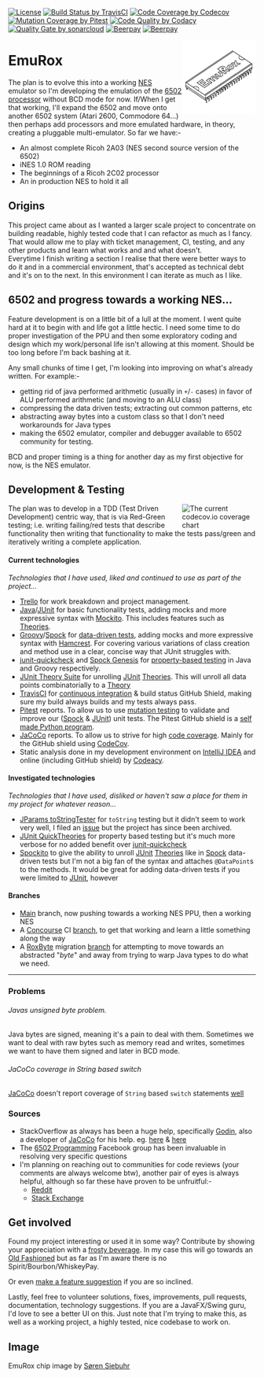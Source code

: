 [![License](https://img.shields.io/github/license/mashape/apistatus.svg?maxAge=2592000)](https://opensource.org/licenses/MIT) 
[![Build Status by TravisCI](https://travis-ci.org/rossdrew/emuRox.svg?branch=master)](https://travis-ci.org/rossdrew/emuRox)
[![Code Coverage by Codecov](https://codecov.io/gh/rossdrew/emuRox/branch/master/graph/badge.svg)](https://codecov.io/gh/rossdrew/emuRox)
[![Mutation Coverage by Pitest](http://rossdrew.pythonanywhere.com/shield&rnd=1)](http://rossdrew.pythonanywhere.com/report)
[![Code Quality by Codacy](https://api.codacy.com/project/badge/Grade/519fed1cf9c64216a0c9992eed25a36f)](https://www.codacy.com/app/rossdrew/emuRox?utm_source=github.com&amp;utm_medium=referral&amp;utm_content=rossdrew/emuRox&amp;utm_campaign=Badge_Grade)
[![Quality Gate by sonarcloud](https://sonarcloud.io/api/project_badges/measure?project=com.rox%3AEmuRox&metric=alert_status)](https://sonarcloud.io/api/project_badges/measure?project=com.rox%3AEmuRox&metric=alert_status)
[![Beerpay](https://beerpay.io/rossdrew/emuRox/badge.svg?style=beer-square)](https://beerpay.io/rossdrew/emuRox)
[![Beerpay](https://beerpay.io/rossdrew/emuRox/make-wish.svg?style=flat-square)](https://beerpay.io/rossdrew/emuRox?focus=wish)

<a href="http://sorensiebuhr.dk/">
 <img align="right" src="https://github.com/rossdrew/rossdrew.github.io/blob/master/src/img/EmuRox.png" data-canonical-src="https://github.com/rossdrew/rossdrew.github.io/blob/master/src/img/EmuRox.png" alt="EmuRox - Image by Søren Siebuhr" width="150" />
</a>

# EmuRox
The plan is to evolve this into a working [NES](https://en.wikipedia.org/wiki/Nintendo_Entertainment_System) emulator so I'm developing the emulation of the [6502 processor](https://en.wikipedia.org/wiki/MOS_Technology_6502) without BCD mode for now.  If/When I get that working, I'll expand the 6502 and move onto another 6502 system (Atari 2600, Commodore 64...) then perhaps add processors and more emulated hardware, in theory, creating a pluggable multi-emulator. So far we have:-

 - An almost complete Ricoh 2A03 (NES second source version of the 6502)
 - iNES 1.0 ROM reading
 - The beginnings of a Ricoh 2C02 processor
 - An in production NES to hold it all 


## Origins
This project came about as I wanted a larger scale project to concentrate on building readable, highly tested code that I can refactor as much as I fancy.  That would allow me to play with ticket management, CI, testing, and any other products and learn what works and and what doesn't.  
Everytime I finish writing a section I realise that there were better ways to do it and in a commercial environment, that's accepted as technical debt and it's on to the next.  In this environment I can iterate as much as I like.

## 6502 and progress towards a working NES...

Feature development is on a little bit of a lull at the moment.  I went quite hard at it to begin with and life got a little hectic.  I need some time to do proper investigation of the PPU and then some exploratory coding and design which my work/personal life isn't allowing at this moment. Should be too long before I'm back bashing at it.

Any small chunks of time I get, I'm looking into improving on what's already written.  For example:-
 
  - getting rid of java performed arithmetic (usually in `+`/`-` cases) in favor of ALU performed arithmetic (and moving to an ALU class)
  - compressing the data driven tests;  extracting out common patterns, etc
  - abstracting away bytes into a custom class so that I don't need workarounds for Java types
  - making the 6502 emulator, compiler and debugger available to 6502 community for testing.  
  
BCD and proper timing is a thing for another day as my first objective for now, is the NES emulator.

## Development & Testing

<a href="https://codecov.io/gh/rossdrew/emuRox">
 <img align="right" src="https://codecov.io/gh/rossdrew/emuRox/graphs/sunburst.svg" data-canonical-src="https://codecov.io/gh/rossdrew/emuRox/graphs/sunburst.svg" alt="The current codecov.io coverage chart" width="150" />
</a>

The plan was to develop in a TDD (Test Driven Development) centric way, that is via Red-Green testing; i.e. writing failing/red tests that describe functionality then writing that functionality to make the tests pass/green and iteratively writing a complete application.
 
#### Current technologies

 _Technologies that I have used, liked and continued to use as part of the project..._

 - [Trello](https://trello.com/b/ZWcFxEu3/emurox) for work breakdown and project management. 
 - [Java](https://www.java.com/)/[JUnit](http://junit.org/junit4/) for basic functionality tests, adding mocks and more expressive syntax with [Mockito](http://site.mockito.org/).  This includes features such as [Theories](http://junit.org/junit4/javadoc/4.12/org/junit/experimental/theories/Theories.html).  
 - [Groovy](http://www.groovy-lang.org/)/[Spock](http://spockframework.org/) for [data-driven tests](https://en.wikipedia.org/wiki/Data-driven_testing), adding mocks and more expressive syntax with [Hamcrest](http://hamcrest.org/).  For covering various variations of class creation and method use in a clear, concise way that JUnit struggles with.  
 - [junit-quickcheck](https://github.com/pholser/junit-quickcheck) and [Spock Genesis](https://github.com/Bijnagte/spock-genesis) for [property-based testing](http://blog.jessitron.com/2013/04/property-based-testing-what-is-it.html) in Java and Groovy respectively.
 - [JUnit Theory Suite](https://github.com/richard-melvin/junit-theory-suite) for unrolling [JUnit](http://junit.org/junit4/) [Theories](http://junit.org/junit4/javadoc/4.12/org/junit/experimental/theories/Theories.html).  This will unroll all data points combinatorially to a [Theory](http://junit.org/junit4/javadoc/4.12/org/junit/experimental/theories/Theories.html)
 - [TravisCI](https://travis-ci.org/) for [continuous integration](https://en.wikipedia.org/wiki/Continuous_integration) & build status GitHub Shield, making sure my build always builds and my tests always pass.
 - [Pitest](http://pitest.org/) reports. To allow us to use [mutation testing](https://en.wikipedia.org/wiki/Mutation_testing) to validate and improve our ([Spock](http://spockframework.org/) & [JUnit](http://junit.org/junit4/)) unit tests.  The Pitest GitHub shield is a [self made Python program](https://rossdrew.github.io//pitest-ci/).
 - [JaCoCo](http://www.eclemma.org/jacoco/) reports. To allow us to strive for high [code coverage](https://en.wikipedia.org/wiki/Code_coverage).  Mainly for the GitHub shield using [CodeCov](https://codecov.io). 
 - Static analysis done in my development environment on [IntelliJ IDEA](https://www.jetbrains.com/idea/) and online (including GitHub shield) by [Codeacy](https://www.codacy.com/). 

#### Investigated technologies 

 _Technologies that I have used, disliked or haven't saw a place for them in my project for whatever reason..._

 - [JParams toStringTester](https://github.com/jparams/to-string-tester) for `toString` testing but it didn't seem to work very well, I filed an [issue](https://github.com/jparams/to-string-tester/issues/1) but the project has since been archived.
 - [JUnit QuickTheories](https://github.com/ncredinburgh/QuickTheories) for property based testing but it's much more verbose for no added benefit over [junit-quickcheck](https://www.google.co.uk/url?sa=t&rct=j&q=&esrc=s&source=web&cd=1&cad=rja&uact=8&ved=0ahUKEwjq4-PF-aPSAhWHDsAKHV17BCIQFggaMAA&url=https%3A%2F%2Fgithub.com%2Fpholser%2Fjunit-quickcheck&usg=AFQjCNE37M0yEi68OG8Hr7y1MDoJwcLOaQ&sig2=AUpnbmKM5Sk9efhw1r-bKw&bvm=bv.147448319,d.d2s)
 - [Spockito](https://github.com/tools4j/spockito) to give the ability to unroll [JUnit](http://junit.org/junit4/) [Theories](http://junit.org/junit4/javadoc/4.12/org/junit/experimental/theories/Theories.html) like in [Spock](http://spockframework.org/) data-driven tests but I'm not a big fan of the syntax and attaches `@DataPoint`s to the methods.  It would be great for adding data-driven tests if you were limited to [JUnit](http://junit.org/junit4/), however

#### Branches

 - [Main](https://github.com/rossdrew/emuRox/commits/master) branch, now pushing towards a working NES PPU, then a working NES
 - A [Concourse](https://concourse.ci/) CI [branch](https://github.com/rossdrew/emuRox/commits/concourse-ci), to get that working and learn a little something along the way
 - A [RoxByte](https://github.com/rossdrew/emuRox/blob/migration-roxbyte/src/main/java/com/rox/emu/env/RoxByte.java) migration [branch](https://github.com/rossdrew/emuRox/tree/migration-roxbyte) for attempting to move towards an abstracted "_byte_" and away from trying to warp Java types to do what we need.

-----

### Problems

###### Javas unsigned byte problem. 
 Java bytes are signed, meaning it's a pain to deal with them.  Sometimes we want to deal with raw bytes such as memory read and writes, sometimes we want to have them signed and later in BCD mode.
###### JaCoCo coverage in String based switch 
 [JaCoCo](http://www.eclemma.org/jacoco/) doesn't report coverage of `String` based `switch` statements [well](http://stackoverflow.com/questions/42642840/why-is-jacoco-not-covering-my-switch-statements)
 
### Sources
 - StackOverflow as always has been a huge help, specifically [Godin](http://stackoverflow.com/users/244993/godin), also a developer of [JaCoCo](http://www.eclemma.org/jacoco/) for his help.  eg. [here](http://stackoverflow.com/questions/42642840/why-is-jacoco-not-covering-my-switch-statements) & [here](http://stackoverflow.com/questions/41652981/why-does-jacoco-ignore-myspock-tests-yet-sees-my-junit-tests) 
 - The [6502 Programming](https://www.facebook.com/groups/6502CPU/) Facebook group has been invaluable in resolving very specific questions 
 - I'm planning on reaching out to communities for code reviews (your comments are always welcome btw), another pair of eyes is always helpful, although so far these have proven to be unfruitful:-
    - [Reddit](https://www.reddit.com/r/reviewmycode/comments/5oorz1/java_6502_emulator/)
    - [Stack Exchange](http://codereview.stackexchange.com/questions/154600/op-code-decoding-in-an-emulator) 
 
## Get involved 
Found my project interesting or used it in some way?  Contribute by showing your appreciation with a [frosty beverage](https://beerpay.io/rossdrew/emuRox).  In my case this will go towards an [Old Fashioned](https://www.instagram.com/p/BUzyDHOAzkI/?taken-by=ross_drew) but as far as I'm aware there is no Spirit/Bourbon/WhiskeyPay.
  
Or even [make a feature suggestion](https://beerpay.io/rossdrew/emuRox?focus=wish) if you are so inclined.

Lastly, feel free to volunteer solutions, fixes, improvements, pull requests, documentation, technology suggestions.  If you are a JavaFX/Swing guru, I'd love to see a better UI on this.  Just note that I'm trying to make this, as well as a working project, a highly tested, nice codebase to work on.

## Image

EmuRox chip image by [Søren Siebuhr](http://sorensiebuhr.dk/)

